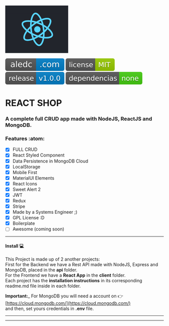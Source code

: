 ![](https://github.com/aledc7/react_marketlist/blob/master/src/images/react2.gif)


  



[![aledc.tk](https://github.com/aledc7/Scrum-Certification/blob/master/recursos/aledc.com.svg)](https://aledc.tk)
[![License](https://github.com/aledc7/Scrum-Certification/blob/master/recursos/mit-license.svg)](https://aledc.tk)
[![GitHub release](https://github.com/aledc7/Scrum-Certification/blob/master/recursos/release.svg)](https://aledc.tk)
[![Dependencies](https://github.com/aledc7/Scrum-Certification/blob/master/recursos/dependencias-none.svg)](https://aledc.tk)

# REACT SHOP

### A complete full CRUD app made with NodeJS, ReactJS and MongoDB.


### Features :atom:


- [x] FULL CRUD
- [x] React Styled Component
- [x] Data Persistence in MongoDB Cloud  
- [x] LocalStorage  
- [x] Mobile First
- [x] MaterialUI Elements
- [x] React Icons
- [x] Sweet Alert 2
- [x] JWT
- [x] Redux
- [x] Stripe
- [x] Made by a Systems Engineer ;)
- [X] GPL License :D
- [X] Boilerplate 
- [ ] Awesome (coming soon)
 
_________________________________________________________________________________
#### Install 💻
This Project is made up of 2 another projects:  
First for the Backend we have a Rest API made with NodeJS, Express and MongoDB, placed in the __api__ folder.      
For the Frontend we have a __React App__ in the __client__ folder.   
Each project has the __installation instructions__ in its corresponding readme.md file inside  in each folder.    

__Important:___ For MongoDB you will need a account  on :point_right: [https://cloud.mongodb.com/](https://cloud.mongodb.com/)  
and then, set yours credentials in __.env__ file.   
_________________________________________________________________________________

_________________________________________________________________________________
